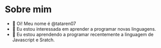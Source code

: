  # Sobre mim
 
 - 👋 Oi! Meu nome é @tataren07
- 👀 Eu estou interessada em aprender a programar novas linguagens.
- 🌱 Eu estou aprendendo a programar recentemente a linguagem de Javascript e Sratch.

<!---
tataren07/tataren07 is a ✨ special ✨ repository because its `README.md` (this file) appears on your GitHub profile.
You can click the Preview link to take a look at your changes.
--->
